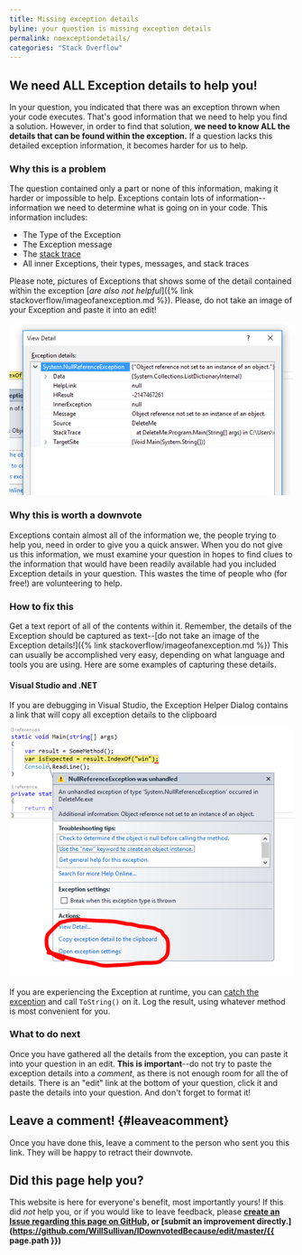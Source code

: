 ```yaml
---
title: Missing exception details
byline: your question is missing exception details
permalink: noexceptiondetails/
categories: "Stack Overflow"
---
```

## We need ALL Exception details to help you!
In your question, you indicated that there was an exception thrown when your code executes. That's good information that we need to help you find a solution. However, in order to find that solution, **we need to know ALL the details that can be found within the exception.** If a question lacks this detailed exception information, it becomes harder for us to help. 

### Why this is a problem
The question contained only a part or none of this information, making it harder or impossible to help. Exceptions contain lots of information--information we need to determine what is going on in your code. This information includes:

* The Type of the Exception
* The Exception message
* The [stack trace](https://en.wikipedia.org/wiki/Stack_trace)
* All inner Exceptions, their types, messages, and stack traces

Please note, pictures of Exceptions that shows some of the detail contained within the exception [_are also not helpful_]({% link stackoverflow/imageofanexception.md %}). Please, do not take an image of your Exception and paste it into an edit!

![Viewing the details of the exception](/images/stackoverflow/exceptionimage3.PNG)

### Why this is worth a downvote
Exceptions contain almost all of the information we, the people trying to help you, need in order to give you a quick answer. When you do not give us this information, we must examine your question in hopes to find clues to the information that would have been readily available had you included Exception details in your question. This wastes the time of people who (for free!) are volunteering to help.

### How to fix this
Get a text report of all of the contents within it. Remember, the details of the Exception should be captured as text--[do not take an image of the Exception details!]({% link stackoverflow/imageofanexception.md %}) This can usually be accomplished very easy, depending on what language and tools you are using. Here are some examples of capturing these details.

#### Visual Studio and .NET

If you are debugging in Visual Studio, the Exception Helper Dialog contains a link that will copy all exception details to the clipboard

![The link to copy exception details to the clipboard on the exception helper dialog](/images/stackoverflow/exceptionimage2.PNG)

If you are experiencing the Exception at runtime, you can [catch the exception](http://stackoverflow.com/questions/9526139/how-to-catch-exceptions) and call `ToString()` on it. Log the result, using whatever method is most convenient for you.

### What to do next
Once you have gathered all the details from the exception, you can paste it into your question in an edit. **This is important**--do not try to paste the exception details into a _comment_, as there is not enough room for all the of details. There is an "edit" link at the bottom of your question, click it and paste the details into your question. And don't forget to format it!

## Leave a comment! {#leaveacomment}
Once you have done this, leave a comment to the person who sent you this link. They will be happy to retract their downvote.

## Did this page help you?
This website is here for everyone's benefit, most importantly yours! If this did <i>not</i> help you, or if you would
like to leave feedback, please **[create an Issue regarding this page on GitHub,](https://github.com/WillSullivan/IDownvotedBecause/issues/new) or [submit an improvement directly.](https://github.com/WillSullivan/IDownvotedBecause/edit/master/{{ page.path }})**
